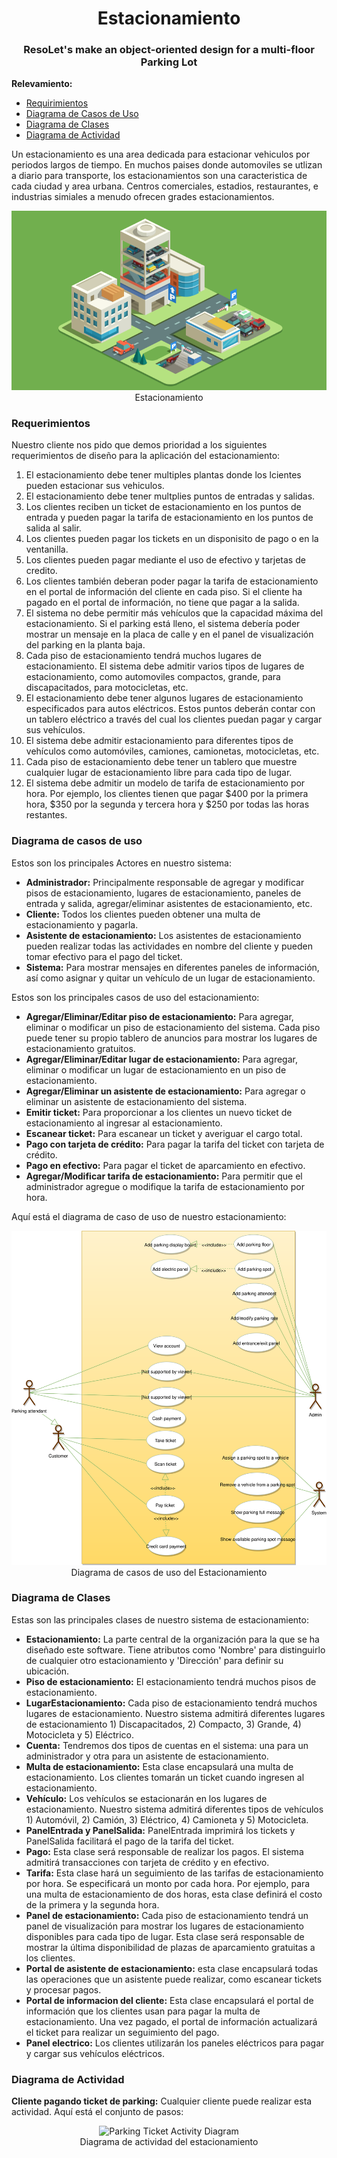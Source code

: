 <h1 align="center">Estacionamiento</h1>
<h3 align="center">ResoLet's make an object-oriented design for a multi-floor Parking Lot</h3>

**Relevamiento:**

* [Requirimientos](#requerimientos)
* [Diagrama de Casos de Uso](#diagrama-de-casos-de-uso)
* [Diagrama de Clases](#diagrama-de-clases)
* [Diagrama de Actividad](#diagrama-de-actividad)

Un estacionamiento es una area dedicada para estacionar vehiculos por periodos largos de tiempo. En muchos paises donde automoviles se utlizan a diario para transporte, los estacionamientos son una caracteristica de cada ciudad y area urbana. Centros comerciales, estadios, restaurantes, e industrias simiales a menudo ofrecen grades estacionamientos.

<p align="center">
    <img src="/diagramas/parking-lot.png" alt="Estacionamiento">
    <br />
    Estacionamiento
</p>

### Requerimientos

Nuestro cliente nos pido que demos prioridad a los siguientes requerimientos de diseño para la aplicación del estacionamiento:

1. El estacionamiento debe tener multiples plantas donde los lcientes pueden estacionar sus vehiculos.
2. El estacionamiento debe tener multplies puntos de entradas y salidas.
3. Los clientes reciben un ticket de estacionamiento en los puntos de entrada y pueden pagar la tarifa de estacionamiento en los puntos de salida al salir.
4. Los clientes pueden pagar los tickets en un disponisito de pago o en la ventanilla.
5. Los clientes pueden pagar mediante el uso de efectivo y tarjetas de credito.
6. Los clientes también deberan poder pagar la tarifa de estacionamiento en el portal de información del cliente en cada piso. Si el cliente ha pagado en el portal de información, no tiene que pagar a la salida.
7. El sistema no debe permitir más vehículos que la capacidad máxima del estacionamiento. Si el parking está lleno, el sistema debería poder mostrar un mensaje en la placa de calle y en el panel de visualización del parking en la planta baja.
8. Cada piso de estacionamiento tendrá muchos lugares de estacionamiento. El sistema debe admitir varios tipos de lugares de estacionamiento, como automoviles compactos, grande, para discapacitados, para motocicletas, etc.
9. El estacionamiento debe tener algunos lugares de estacionamiento especificados para autos eléctricos. Estos puntos deberán contar con un tablero eléctrico a través del cual los clientes puedan pagar y cargar sus vehículos.
10. El sistema debe admitir estacionamiento para diferentes tipos de vehículos como automóviles, camiones, camionetas, motocicletas, etc.
11. Cada piso de estacionamiento debe tener un tablero que muestre cualquier lugar de estacionamiento libre para cada tipo de lugar.
12. El sistema debe admitir un modelo de tarifa de estacionamiento por hora. Por ejemplo, los clientes tienen que pagar $400 por la primera hora, $350 por la segunda y tercera hora y $250 por todas las horas restantes.


### Diagrama de casos de uso

Estos son los principales Actores en nuestro sistema:

* **Administrador:** Principalmente responsable de agregar y modificar pisos de estacionamiento, lugares de estacionamiento, paneles de entrada y salida, agregar/eliminar asistentes de estacionamiento, etc.
* **Cliente:** Todos los clientes pueden obtener una multa de estacionamiento y pagarla.
* **Asistente de estacionamiento:** Los asistentes de estacionamiento pueden realizar todas las actividades en nombre del cliente y pueden tomar efectivo para el pago del ticket.
* **Sistema:** Para mostrar mensajes en diferentes paneles de información, así como asignar y quitar un vehículo de un lugar de estacionamiento.

Estos son los principales casos de uso del estacionamiento:

* **Agregar/Eliminar/Editar piso de estacionamiento:** Para agregar, eliminar o modificar un piso de estacionamiento del sistema. Cada piso puede tener su propio tablero de anuncios para mostrar los lugares de estacionamiento gratuitos.
* **Agregar/Eliminar/Editar lugar de estacionamiento:** Para agregar, eliminar o modificar un lugar de estacionamiento en un piso de estacionamiento.
* **Agregar/Eliminar un asistente de estacionamiento:** Para agregar o eliminar un asistente de estacionamiento del sistema.
* **Emitir ticket:** Para proporcionar a los clientes un nuevo ticket de estacionamiento al ingresar al estacionamiento.
* **Escanear ticket:** Para escanear un ticket y averiguar el cargo total.
* **Pago con tarjeta de crédito:** Para pagar la tarifa del ticket con tarjeta de crédito.
* **Pago en efectivo:** Para pagar el ticket de aparcamiento en efectivo.
* **Agregar/Modificar tarifa de estacionamiento:** Para permitir que el administrador agregue o modifique la tarifa de estacionamiento por hora.

Aquí está el diagrama de caso de uso de nuestro estacionamiento:

<p align="center">
    <img src="/diagramas/parking-use-case-diagram.svg" alt="Parking Lot Use Case Diagram">
    <br />
    Diagrama de casos de uso del Estacionamiento
</p>

### Diagrama de Clases

Estas son las principales clases de nuestro sistema de estacionamiento:

* **Estacionamiento:** La parte central de la organización para la que se ha diseñado este software. Tiene atributos como 'Nombre' para distinguirlo de cualquier otro estacionamiento y 'Dirección' para definir su ubicación.
* **Piso de estacionamiento:** El estacionamiento tendrá muchos pisos de estacionamiento.
* **LugarEstacionamiento:** Cada piso de estacionamiento tendrá muchos lugares de estacionamiento. Nuestro sistema admitirá diferentes lugares de estacionamiento 1) Discapacitados, 2) Compacto, 3) Grande, 4) Motocicleta y 5) Eléctrico.
* **Cuenta:** Tendremos dos tipos de cuentas en el sistema: una para un administrador y otra para un asistente de estacionamiento.
* **Multa de estacionamiento:** Esta clase encapsulará una multa de estacionamiento. Los clientes tomarán un ticket cuando ingresen al estacionamiento.
* **Vehículo:** Los vehículos se estacionarán en los lugares de estacionamiento. Nuestro sistema admitirá diferentes tipos de vehículos 1) Automóvil, 2) Camión, 3) Eléctrico, 4) Camioneta y 5) Motocicleta.
* **PanelEntrada y PanelSalida:** PanelEntrada imprimirá los tickets y PanelSalida facilitará el pago de la tarifa del ticket.
* **Pago:** Esta clase será responsable de realizar los pagos. El sistema admitirá transacciones con tarjeta de crédito y en efectivo.
* **Tarifa:** Esta clase hará un seguimiento de las tarifas de estacionamiento por hora. Se especificará un monto por cada hora. Por ejemplo, para una multa de estacionamiento de dos horas, esta clase definirá el costo de la primera y la segunda hora.
* **Panel de estacionamiento:** Cada piso de estacionamiento tendrá un panel de visualización para mostrar los lugares de estacionamiento disponibles para cada tipo de lugar. Esta clase será responsable de mostrar la última disponibilidad de plazas de aparcamiento gratuitas a los clientes.
* **Portal de asistente de estacionamiento:** esta clase encapsulará todas las operaciones que un asistente puede realizar, como escanear tickets y procesar pagos.
* **Portal de informacion del cliente:** Esta clase encapsulará el portal de información que los clientes usan para pagar la multa de estacionamiento. Una vez pagado, el portal de información actualizará el ticket para realizar un seguimiento del pago.
* **Panel electrico:** Los clientes utilizarán los paneles eléctricos para pagar y cargar sus vehículos eléctricos.

### Diagrama de Actividad

**Cliente pagando ticket de parking:** Cualquier cliente puede realizar esta actividad. Aquí está el conjunto de pasos:

<p align="center">
    <img src="/media-files/parking-ticket.svg" alt="Parking Ticket Activity Diagram">
    <br />
    Diagrama de actividad del estacionamiento     
</p>